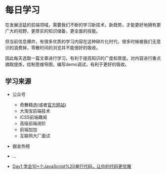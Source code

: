 # 每日学习

在发展迅猛的前端领域，需要我们不断的学习新技术，新趋势，才能更好地拥有更广大的视野，更厚实的知识储备，更全面的技能。

但当前信息爆炸，有很多优质的学习内容在这种碎片化时代，很多时候被我们无意识的浪费掉，零散时间的浏览并不能很好的吸收。

因此每天选取一篇文章进行学习，有利于提高知识的广度和厚度。对内容进行重点摘取提炼，绘制思维导图，编写demo调试，有利于更好的吸收。

## 学习来源

- 公众号
  - 奇舞精选(或者[官方网站](https://weekly.75.team/))
  - 大淘宝前端技术
  - iCSS前端趣闻
  - 高级前端进阶
  - 前端加加
  - 互联网大厂面试 
- 掘金热榜
- ...

- [Day1 学会10+个JavaScript%20单行代码，让你的代码更优雅](docs/学会10+个JavaScript%20单行代码，让你的代码更优雅.md)

